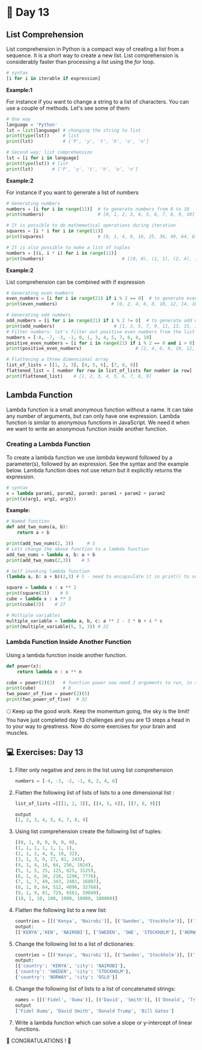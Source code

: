 
# 📘 Day 13

## List Comprehension

List comprehension in Python is a compact way of creating a list from a sequence. It is a short way to create a new list. List comprehension is considerably faster than processing a list using the _for_ loop.

```py
# syntax
[i for i in iterable if expression]
```

**Example:1**

For instance if you want to change a string to a list of characters. You can use a couple of methods. Let's see some of them:

```py
# One way
language = 'Python'
lst = list(language) # changing the string to list
print(type(lst))     # list
print(lst)           # ['P', 'y', 't', 'h', 'o', 'n']

# Second way: list comprehension
lst = [i for i in language]
print(type(lst)) # list
print(lst)       # ['P', 'y', 't', 'h', 'o', 'n']

```

**Example:2**

For instance if you want to generate a list of numbers

```py
# Generating numbers
numbers = [i for i in range(11)]  # to generate numbers from 0 to 10
print(numbers)                    # [0, 1, 2, 3, 4, 5, 6, 7, 8, 9, 10]

# It is possible to do mathematical operations during iteration
squares = [i * i for i in range(11)]
print(squares)                    # [0, 1, 4, 9, 16, 25, 36, 49, 64, 81, 100]

# It is also possible to make a list of tuples
numbers = [(i, i * i) for i in range(11)]
print(numbers)                             # [(0, 0), (1, 1), (2, 4), (3, 9), (4, 16), (5, 25)]

```

**Example:2**

List comprehension can be combined with if expression


```py
# Generating even numbers
even_numbers = [i for i in range(21) if i % 2 == 0]  # to generate even numbers list in range 0 to 21
print(even_numbers)                    # [0, 2, 4, 6, 8, 10, 12, 14, 16, 18, 20]

# Generating odd numbers
odd_numbers = [i for i in range(21) if i % 2 != 0]  # to generate odd numbers in range 0 to 21
print(odd_numbers)                      # [1, 3, 5, 7, 9, 11, 13, 15, 17, 19]
# Filter numbers: let's filter out positive even numbers from the list below
numbers = [-8, -7, -3, -1, 0, 1, 3, 4, 5, 7, 6, 8, 10]
positive_even_numbers = [i for i in range(21) if i % 2 == 0 and i > 0]
print(positive_even_numbers)                    # [2, 4, 6, 8, 10, 12, 14, 16, 18, 20]

# Flattening a three dimensional array
list_of_lists = [[1, 2, 3], [4, 5, 6], [7, 8, 9]]
flattened_list = [ number for row in list_of_lists for number in row]
print(flattened_list)    # [1, 2, 3, 4, 5, 6, 7, 8, 9]
```

## Lambda Function

Lambda function is a small anonymous function without a name. It can take any number of arguments, but can only have one expression. Lambda function is similar to anonymous functions in JavaScript. We need it when we want to write an anonymous function inside another function.

### Creating a Lambda Function

To create a lambda function we use _lambda_ keyword followed by a parameter(s), followed by an expression. See the syntax and the example below. Lambda function does not use return but it explicitly returns the expression.

```py
# syntax
x = lambda param1, param2, param3: param1 + param2 + param2
print(x(arg1, arg2, arg3))
```

**Example:**

```py
# Named function
def add_two_nums(a, b):
    return a + b

print(add_two_nums(2, 3))     # 5
# Lets change the above function to a lambda function
add_two_nums = lambda a, b: a + b
print(add_two_nums(2,3))    # 5

# Self invoking lambda function
(lambda a, b: a + b)(2,3) # 5 - need to encapsulate it in print() to see the result in the console

square = lambda x : x ** 2
print(square(3))    # 9
cube = lambda x : x ** 3
print(cube(3))    # 27

# Multiple variables
multiple_variable = lambda a, b, c: a ** 2 - 3 * b + 4 * c
print(multiple_variable(5, 5, 3)) # 22
```

### Lambda Function Inside Another Function

Using a lambda function inside another function.

```py
def power(x):
    return lambda n : x ** n

cube = power(2)(3)   # function power now need 2 arguments to run, in separate rounded brackets
print(cube)          # 8
two_power_of_five = power(2)(5) 
print(two_power_of_five)  # 32
```

🌕 Keep up the good work. Keep the momentum going, the sky is the limit! You have just completed day 13 challenges and you are 13 steps a head in to your way to greatness. Now do some exercises for your brain and muscles.

## 💻 Exercises: Day 13

1. Filter only negative and zero in the list using list comprehension
   ```py
   numbers = [-4, -3, -2, -1, 0, 2, 4, 6]
   ```
2. Flatten the following list of lists of lists to a one dimensional list :

   ```py
   list_of_lists =[[[1, 2, 3]], [[4, 5, 6]], [[7, 8, 9]]]

   output
   [1, 2, 3, 4, 5, 6, 7, 8, 9]
   ```

3. Using list comprehension create the following list of tuples:
   ```py
   [(0, 1, 0, 0, 0, 0, 0),
   (1, 1, 1, 1, 1, 1, 1),
   (2, 1, 2, 4, 8, 16, 32),
   (3, 1, 3, 9, 27, 81, 243),
   (4, 1, 4, 16, 64, 256, 1024),
   (5, 1, 5, 25, 125, 625, 3125),
   (6, 1, 6, 36, 216, 1296, 7776),
   (7, 1, 7, 49, 343, 2401, 16807),
   (8, 1, 8, 64, 512, 4096, 32768),
   (9, 1, 9, 81, 729, 6561, 59049),
   (10, 1, 10, 100, 1000, 10000, 100000)]
   ```
4. Flatten the following list to a new list:
   ```py
   countries = [[('Kenya', 'Nairobi')], [('Sweden', 'Stockholm')], [('Norway', 'Oslo')]]
   output:
   [['KENYA','KEN', 'NAIROBI'], ['SWEDEN', 'SWE', 'STOCKHOLM'], ['NORWAY', 'NOR', 'OSLO']]
   ```
5. Change the following list to a list of dictionaries:
   ```py
   countries = [[('Kenya', 'Nairobi')], [('Sweden', 'Stockholm')], [('Norway', 'Oslo')]]
   output:
   [{'country': 'KENYA', 'city': 'NAIROBI'},
   {'country': 'SWEDEN', 'city': 'STOCKHOLM'},
   {'country': 'NORWAY', 'city': 'OSLO'}]
   ```
6. Change the following list of lists to a list of concatenated strings:
   ```py
   names = [[('Fidel', 'Ouma')], [('David', 'Smith')], [('Donald', 'Trump')], [('Bill', 'Gates')]]
   output
   ['Fidel Ouma', 'David Smith', 'Donald Trump', 'Bill Gates']
   ```
7. Write a lambda function which can solve a slope or y-intercept of linear functions.

🎉 CONGRATULATIONS ! 🎉

